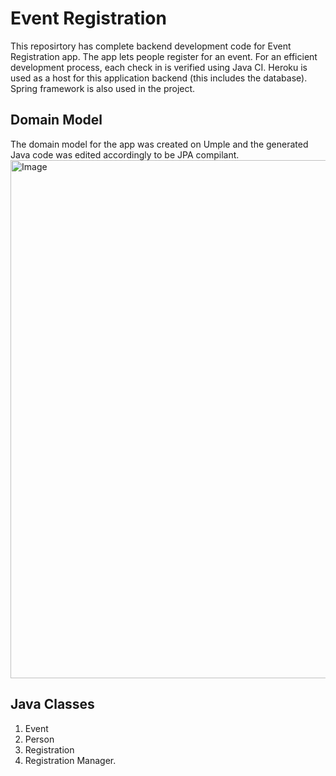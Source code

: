 # Event Registration
This reposirtory has complete backend development code for Event Registration app. The app lets people register for an event. For an efficient development process, each check in is verified using Java CI. Heroku is used as a host for this application backend (this includes the database). Spring framework is also used in the project.

## Domain Model
The domain model for the app was created on Umple and the generated Java code was edited accordingly to be JPA compilant. 
<img width="829" alt="Image" src="https://user-images.githubusercontent.com/89951512/179479799-b634c430-1ceb-4d74-9e48-db2154a732ef.png">

## Java Classes

1. Event 
2. Person
3. Registration
4. Registration Manager.
